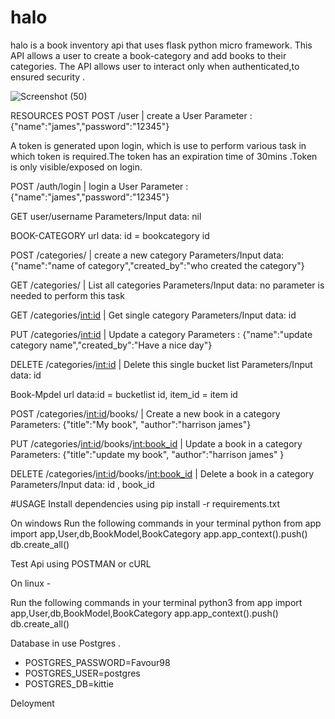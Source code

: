 # halo
halo is a book inventory api that uses flask python micro framework.
This API allows a user to create a book-category and add books to their categories.
The API allows user to interact only when authenticated,to ensured security .



![Screenshot (50)](https://github.com/Craigryy/halo/assets/116971272/a9580fb5-1356-416f-9106-c1429beddf86)

RESOURCES
POST POST /user | create a User
Parameter : {"name":"james","password":"12345"}

A token is generated upon login, which is use to perform various task in which token is required.The token has an expiration time of 30mins .Token is only visible/exposed on login.


POST /auth/login | login a User
Parameter : {"name":"james","password":"12345"}


GET user/username
Parameters/Input data: nil

BOOK-CATEGORY url data: id = bookcategory id

POST /categories/ | create a new category
Parameters/Input data: {"name":"name of category","created_by":"who created the category"}

GET /categories/ | List all categories
Parameters/Input data: no parameter is needed to perform this task

GET /categories/<int:id> | Get single category
Parameters/Input data: id

PUT /categories/<int:id> | Update a category
Parameters : {"name":"update category name","created_by":"Have a nice day"}

DELETE /categories/<int:id> | Delete this single bucket list
Parameters/Input data: id

Book-Mpdel url data:id = bucketlist id, item_id = item id

POST /categories/<int:id>/books/ | Create a new book in a category
Parameters: {"title":"My book", "author":"harrison james"}

PUT /categories/<int:id>/books/<int:book_id> | Update a book  in a category 
Parameters: {"title":"update my book", "author":"harrison james" }

DELETE /categories/<int:id>/books/<int:book_id> | Delete a book in a category 
Parameters/Input data: id , book_id 


#USAGE
Install dependencies using pip install -r requirements.txt

On windows 
Run  the following commands in your terminal
python
from app import app,User,db,BookModel,BookCategory 
app.app_context().push()
db.create_all()

Test Api using POSTMAN or cURL


On linux -

Run  the following commands in your terminal
python3
from app import app,User,db,BookModel,BookCategory 
app.app_context().push()
db.create_all()


Database in use Postgres .
 - POSTGRES_PASSWORD=Favour98
 - POSTGRES_USER=postgres
 - POSTGRES_DB=kittie

Deloyment
